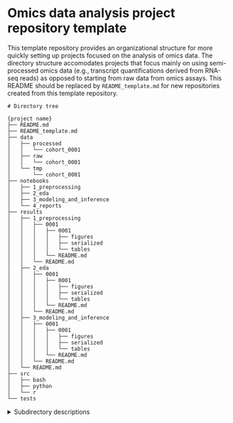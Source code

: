 # Omics data analysis project repository template

This template repository provides an organizational structure for more quickly setting up projects focused on the analysis of omics data. The directory structure accomodates projects that focus mainly on using semi-processed omics data (e.g., transcript quantifications derived from RNA-seq reads) as opposed to starting from raw data from omics assays. This README should be replaced by `README_template.md` for new repositories created from this template repository.

```
# Directory tree

{project name}
├── README.md
├── README_template.md
├── data
│   ├── processed
│   │   └── cohort_0001
│   ├── raw
│   │   └── cohort_0001
│   └── tmp
│       └── cohort_0001
├── notebooks
│   ├── 1_preprocessing
│   ├── 2_eda
│   ├── 3_modeling_and_inference
│   └── 4_reports
├── results
│   ├── 1_preprocessing
│   │   ├── 0001
│   │   │   ├── 0001
│   │   │   │   ├── figures
│   │   │   │   ├── serialized
│   │   │   │   └── tables
│   │   │   └── README.md
│   │   └── README.md
│   ├── 2_eda
│   │   ├── 0001
│   │   │   ├── 0001
│   │   │   │   ├── figures
│   │   │   │   ├── serialized
│   │   │   │   └── tables
│   │   │   └── README.md
│   │   └── README.md
│   ├── 3_modeling_and_inference
│   │   ├── 0001
│   │   │   ├── 0001
│   │   │   │   ├── figures
│   │   │   │   ├── serialized
│   │   │   │   └── tables
│   │   │   └── README.md
│   │   └── README.md
│   └── README.md
├── src
│   ├── bash
│   ├── python
│   └── r
└── tests
```

<details>

<summary>Subdirectory descriptions</summary><br />


* `data`: Consists of data used for exploratory data analysis, model fitting, and statistical inference. Original data files are retrieved and stored in the `raw` folder. Intermediate files during processing are held in `tmp` before the final files are stored in `processed`. For analyses used to generate reports, there should be no dependencies on files in `tmp` so that those files can be deleted as needed.
* `notebooks`: Contains interactive notebooks (e.g., Jupyter) for various stages of data analysis projects. Data processing is logged in `1_preprocessing`, exploratory data analysis is logged in `2_eda`, model fitting and inference is logged in `3_modeling_and_inference`, and deliverable reports summarizing data characteristics, model details, inference results, etc. are stored in `4_reports`.
* `results`: Contains visualizations and tables for deliverable reports, as well as serialized results files that can be loaded into programming environments for further use. The top level follows the same organizational logic as `notebooks/`. The subdirectories further divide results by type of analysis and analysis instance, using a sequential numbering system.
* `src`: Contains source code and utility scripts used in data preparation and analysis.
* `tests`: Contains code for unit testing the code maintained in the src folder.

**Note:** Typically in omics analyses, multiple iterations of a processed dataset or analysis are generated. This is considered in the directory structure through the use of numeric subdirectories that categorize files relevant to a specific dataset, analysis type, or analysis iteration. In the directory tree, the incremental numbering for subdirectories uses a 4-digit ID format that can accomodate 9999 analysis types/variations.

</details>
